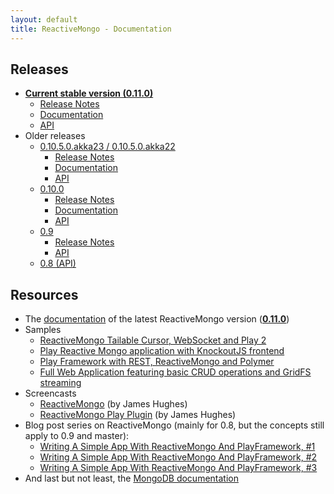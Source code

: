 ```yaml
---
layout: default
title: ReactiveMongo - Documentation
---
```


## Releases

* [**Current stable version (0.11.0)**](/releases/0.11.0/documentation/index.html)
  * [Release Notes](/releases/0.11.0/documentation/release-details.html)
  * [Documentation](/releases/0.11.0/documentation/index.html)
  * [API](/releases/0.11.0/api/index.html)
* Older releases
  * [0.10.5.0.akka23 / 0.10.5.0.akka22](/releases/0.10.5/documentation/index.html)
    * [Release Notes](/releases/0.10.5/documentation/release-details.html)
    * [Documentation](/releases/0.10.5/documentation/index.html)
    * [API](/releases/0.10.5/api/index.html)
  * [0.10.0](/releases/0.10/documentation/index.html)
    * [Release Notes](/releases/0.10/documentation/release-details.html)
    * [Documentation](/releases/0.10/documentation/index.html)
    * [API](/releases/0.10/api/index.html)
  * [0.9](/releases/0.9/notes.html)
    * [Release Notes](/releases/0.9/notes.html)
    * [API](/releases/0.9/api/index.html)
  * [0.8 (API)](/releases/0.8/api/index.html)

## Resources

* The [documentation](/releases/0.11.0/documentation/index.html) of the latest ReactiveMongo version ([__0.11.0__](/releases/0.11.0/documentation/index.html))
* Samples
    * [ReactiveMongo Tailable Cursor, WebSocket and Play 2](https://github.com/sgodbillon/reactivemongo-tailablecursor-demo)
    * [Play Reactive Mongo application with KnockoutJS frontend](http://www.typesafe.com/activator/template/play-mongo-knockout)
    * [Play Framework with REST, ReactiveMongo and Polymer](http://www.typesafe.com/activator/template/play-reactivemongo-polymer)
    * [Full Web Application featuring basic CRUD operations and GridFS streaming](https://github.com/sgodbillon/reactivemongo-demo-app)
* Screencasts
    * [ReactiveMongo](http://yobriefca.se/screencasts/004-reactivemongo) (by James Hughes)
    * [ReactiveMongo Play Plugin](http://yobriefca.se/screencasts/005-play-reactivemongo) (by James Hughes)
* Blog post series on ReactiveMongo (mainly for 0.8, but the concepts still apply to 0.9 and master):
    * [Writing A Simple App With ReactiveMongo And PlayFramework, #1](http://stephane.godbillon.com/2012/10/18/writing-a-simple-app-with-reactivemongo-and-play-framework-pt-1.html)
    * [Writing A Simple App With ReactiveMongo And PlayFramework, #2](http://stephane.godbillon.com/2012/10/29/writing-a-simple-app-with-reactivemongo-and-play-framework-pt-2.html)
    * [Writing A Simple App With ReactiveMongo And PlayFramework, #3](http://stephane.godbillon.com/2012/11/28/writing-a-simple-app-with-reactivemongo-and-play-framework-pt-3-gridfs.html)
* And last but not least, the [MongoDB documentation](http://docs.mongodb.org/)
